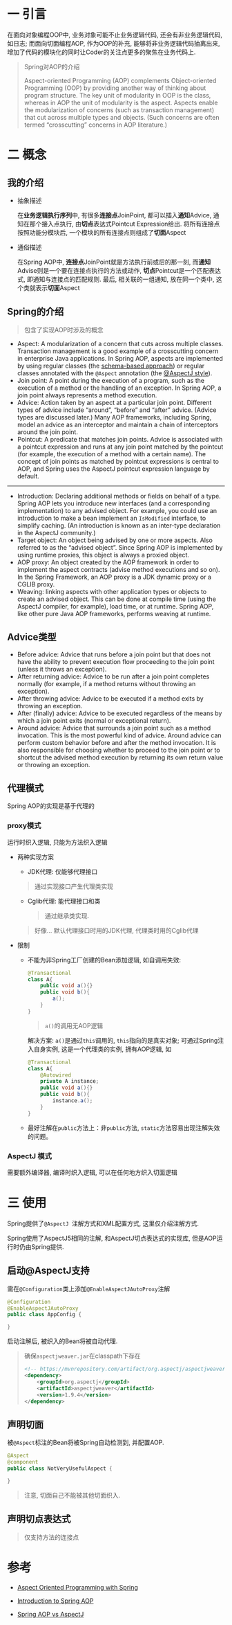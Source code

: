 # 一 引言

在面向对象编程OOP中, 业务对象可能不止业务逻辑代码, 还会有非业务逻辑代码, 如日志; 而面向切面编程AOP, 作为OOP的补充, 能够将非业务逻辑代码抽离出来, 增加了代码的模块化的同时让Coder的关注点更多的聚焦在业务代码上.

> Spring对AOP的介绍
>
>  Aspect-oriented Programming (AOP) complements Object-oriented Programming (OOP) by providing another way of thinking about program structure. The key unit of modularity in OOP is the class, whereas in AOP the unit of modularity is the aspect. Aspects enable the modularization of concerns (such as transaction management) that cut across multiple types and objects. (Such concerns are often termed “crosscutting” concerns in AOP literature.) 

# 二 概念

## 我的介绍

* 抽象描述

  在**业务逻辑执行序列**中, 有很多**连接点**JoinPoint, 都可以插入**通知**Advice, 通知在那个接入点执行, 由**切点**表达式Pointcut Expression给出. 将所有连接点按照功能分模块后, 一个模块的所有连接点则组成了**切面**Aspect

* 通俗描述

  在Spring AOP中, **连接点**JoinPoint就是方法执行前或后的那一刻, 而**通知**Advise则是一个要在连接点执行的方法或动作, **切点**Pointcut是一个匹配表达式, 即通知与连接点的匹配规则. 最后, 相关联的一组通知, 放在同一个类中, 这个类就表示**切面**Aspect

## Spring的介绍

> 包含了实现AOP时涉及的概念

* Aspect: A modularization of a concern that cuts across multiple classes. Transaction management is a good example of a crosscutting concern in enterprise Java applications. In Spring AOP, aspects are implemented by using regular classes (the [schema-based approach](https://docs.spring.io/spring-framework/docs/current/spring-framework-reference/core.html#aop-schema)) or regular classes annotated with the `@Aspect` annotation (the [@AspectJ style](https://docs.spring.io/spring-framework/docs/current/spring-framework-reference/core.html#aop-ataspectj)).
* Join point: A point during the execution of a program, such as the execution of a method or the handling of an exception. In Spring AOP, a join point always represents a method execution.
* Advice: Action taken by an aspect at a particular join point. Different types of advice include “around”, “before” and “after” advice. (Advice types are discussed later.) Many AOP frameworks, including Spring, model an advice as an interceptor and maintain a chain of interceptors around the join point.
* Pointcut: A predicate that matches join points. Advice is associated with a pointcut expression and runs at any join point matched by the pointcut (for example, the execution of a method with a certain name). The concept of join points as matched by pointcut expressions is central to AOP, and Spring uses the AspectJ pointcut expression language by default.

------------

* Introduction: Declaring additional methods or fields on behalf of a type. Spring AOP lets you introduce new interfaces (and a corresponding implementation) to any advised object. For example, you could use an introduction to make a bean implement an `IsModified` interface, to simplify caching. (An introduction is known as an inter-type declaration in the AspectJ community.)
* Target object: An object being advised by one or more aspects. Also referred to as the “advised object”. Since Spring AOP is implemented by using runtime proxies, this object is always a proxied object.
* AOP proxy: An object created by the AOP framework in order to implement the aspect contracts (advise method executions and so on). In the Spring Framework, an AOP proxy is a JDK dynamic proxy or a CGLIB proxy.
* Weaving: linking aspects with other application types or objects to create an advised object. This can be done at compile time (using the AspectJ compiler, for example), load time, or at runtime. Spring AOP, like other pure Java AOP frameworks, performs weaving at runtime.

## Advice类型

* Before advice: Advice that runs before a join point but that does not have the ability to prevent execution flow proceeding to the join point (unless it throws an exception).
* After returning advice: Advice to be run after a join point completes normally (for example, if a method returns without throwing an exception).
* After throwing advice: Advice to be executed if a method exits by throwing an exception.
* After (finally) advice: Advice to be executed regardless of the means by which a join point exits (normal or exceptional return).
* Around advice: Advice that surrounds a join point such as a method invocation. This is the most powerful kind of advice. Around advice can perform custom behavior before and after the method invocation. It is also responsible for choosing whether to proceed to the join point or to shortcut the advised method execution by returning its own return value or throwing an exception.

## 代理模式

Spring AOP的实现是基于代理的

### proxy模式

运行时织入逻辑, 只能为方法织入逻辑

* 两种实现方案
  * JDK代理: 仅能够代理接口
  
  > 通过实现接口产生代理类实现
  
  * Cglib代理: 能代理接口和类
  
    > 通过继承类实现.
  
  > 好像... 默认代理接口时用的JDK代理, 代理类时用的Cglib代理
  
* 限制

  * 不能为非Spring工厂创建的Bean添加逻辑, 如自调用失效:

    ```java
    @Transactional
    class A{
        public void a(){}
        public void b(){
            a();
        }
    }
    ```

    > `a()`的调用无AOP逻辑

    解决方案: `a()`是通过`this`调用的, `this`指向的是真实对象; 可通过Spring注入自身实例, 这是一个代理类的实例, 拥有AOP逻辑, 如

    ```java
    @Transactional
    class A{
        @Autowired
        private A instance;
        public void a(){}
        public void b(){
            instance.a();
        }
    }
    ```

  * 最好注解在`public`方法上：非`public`方法, `static`方法容易出现注解失效的问题。

### AspectJ 模式

需要额外编译器, 编译时织入逻辑, 可以在任何地方织入切面逻辑

# 三 使用

Spring提供了`@AspectJ `注解方式和XML配置方式, 这里仅介绍注解方式.

Spring使用了AspectJ5相同的注解, 和AspectJ切点表达式的实现库, 但是AOP运行时仍由Spring提供.

## 启动@AspectJ支持

需在`@Configuration`类上添加`@EnableAspectJAutoProxy`注解

```java
@Configuration
@EnableAspectJAutoProxy
public class AppConfig {

}
```

启动注解后, 被织入的Bean将被自动代理.

> 确保` aspectjweaver.jar `在classpath下存在
>
> ```xml
> <!-- https://mvnrepository.com/artifact/org.aspectj/aspectjweaver -->
> <dependency>
>     <groupId>org.aspectj</groupId>
>     <artifactId>aspectjweaver</artifactId>
>     <version>1.9.4</version>
> </dependency>
> 
> ```

## 声明切面

被`@Aspect`标注的Bean将被Spring自动检测到, 并配置AOP.

```java
@Aspect
@component
public class NotVeryUsefulAspect {

}
```

> 注意, 切面自己不能被其他切面织入.

## 声明切点表达式

> 仅支持方法的连接点

# 参考

* [Aspect Oriented Programming with Spring](https://docs.spring.io/spring-framework/docs/current/spring-framework-reference/core.html#aop)

* [Introduction to Spring AOP](https://www.baeldung.com/spring-aop)
* [Spring AOP vs AspectJ](https://stackoverflow.com/questions/1606559/spring-aop-vs-aspectj)

